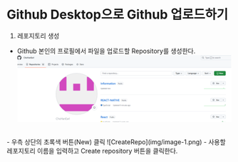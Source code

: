 # Github Desktop으로 Github 업로드하기
1. 레포지토리 생성
- Github 본인의 프로필에서 파일을 업로드할 Repository를 생성한다.
![RepoMain](img/image.png)
<br>
- 우측 상단의 초록색 버튼(New) 클릭
![CreateRepo](img/image-1.png)
- 사용할 레포지토리 이름을 입력하고 Create repository 버튼을 클릭한다.
<br>


